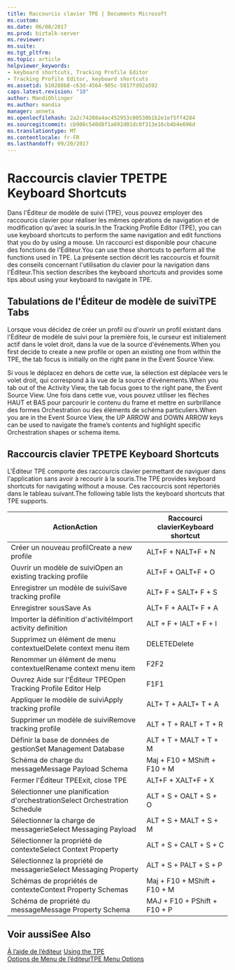 ```yaml
---
title: Raccourcis clavier TPE | Documents Microsoft
ms.custom: 
ms.date: 06/08/2017
ms.prod: biztalk-server
ms.reviewer: 
ms.suite: 
ms.tgt_pltfrm: 
ms.topic: article
helpviewer_keywords:
- keyboard shortcuts, Tracking Profile Editor
- Tracking Profile Editor, keyboard shortcuts
ms.assetid: b10288b8-c63d-4564-905c-5817fd92a592
caps.latest.revision: "10"
author: MandiOhlinger
ms.author: mandia
manager: anneta
ms.openlocfilehash: 2a2c74208a4ac452953c00530b1b2e1ef5ff4284
ms.sourcegitcommit: cb908c540d8f1a692d01dc8f313e16cb4b4e696d
ms.translationtype: MT
ms.contentlocale: fr-FR
ms.lasthandoff: 09/20/2017
---
```

# <a name="tpe-keyboard-shortcuts"></a><span data-ttu-id="01341-102">Raccourcis clavier TPE</span><span class="sxs-lookup"><span data-stu-id="01341-102">TPE Keyboard Shortcuts</span></span>
<span data-ttu-id="01341-103">Dans l'Éditeur de modèle de suivi (TPE), vous pouvez employer des raccourcis clavier pour réaliser les mêmes opérations de navigation et de modification qu'avec la souris.</span><span class="sxs-lookup"><span data-stu-id="01341-103">In the Tracking Profile Editor (TPE), you can use keyboard shortcuts to perform the same navigation and edit functions that you do by using a mouse.</span></span> <span data-ttu-id="01341-104">Un raccourci est disponible pour chacune des fonctions de l'Éditeur.</span><span class="sxs-lookup"><span data-stu-id="01341-104">You can use these shortcuts to perform all the functions used in TPE.</span></span> <span data-ttu-id="01341-105">La présente section décrit les raccourcis et fournit des conseils concernant l'utilisation du clavier pour la navigation dans l'Éditeur.</span><span class="sxs-lookup"><span data-stu-id="01341-105">This section describes the keyboard shortcuts and provides some tips about using your keyboard to navigate in TPE.</span></span>  
  
## <a name="tpe-tabs"></a><span data-ttu-id="01341-106">Tabulations de l'Éditeur de modèle de suivi</span><span class="sxs-lookup"><span data-stu-id="01341-106">TPE Tabs</span></span>  
 <span data-ttu-id="01341-107">Lorsque vous décidez de créer un profil ou d'ouvrir un profil existant dans l'Éditeur de modèle de suivi pour la première fois, le curseur est initialement actif dans le volet droit, dans la vue de la source d'événements.</span><span class="sxs-lookup"><span data-stu-id="01341-107">When you first decide to create a new profile or open an existing one from within the TPE, the tab focus is initially on the right pane in the Event Source View.</span></span>  
  
 <span data-ttu-id="01341-108">Si vous le déplacez en dehors de cette vue, la sélection est déplacée vers le volet droit, qui correspond à la vue de la source d'événements.</span><span class="sxs-lookup"><span data-stu-id="01341-108">When you tab out of the Activity View, the tab focus goes to the right pane, the Event Source View.</span></span> <span data-ttu-id="01341-109">Une fois dans cette vue, vous pouvez utiliser les flèches HAUT et BAS pour parcourir le contenu du frame et mettre en surbrillance des formes Orchestration ou des éléments de schéma particuliers.</span><span class="sxs-lookup"><span data-stu-id="01341-109">When you are in the Event Source View, the UP ARROW and DOWN ARROW keys can be used to navigate the frame’s contents and highlight specific Orchestration shapes or schema items.</span></span>  
  
## <a name="tpe-keyboard-shortcuts"></a><span data-ttu-id="01341-110">Raccourcis clavier TPE</span><span class="sxs-lookup"><span data-stu-id="01341-110">TPE Keyboard Shortcuts</span></span>  
 <span data-ttu-id="01341-111">L'Éditeur TPE comporte des raccourcis clavier permettant de naviguer dans l'application sans avoir à recourir à la souris.</span><span class="sxs-lookup"><span data-stu-id="01341-111">The TPE provides keyboard shortcuts for navigating without a mouse.</span></span> <span data-ttu-id="01341-112">Ces raccourcis sont répertoriés dans le tableau suivant.</span><span class="sxs-lookup"><span data-stu-id="01341-112">The following table lists the keyboard shortcuts that TPE supports.</span></span>  
  
|<span data-ttu-id="01341-113">Action</span><span class="sxs-lookup"><span data-stu-id="01341-113">Action</span></span>|<span data-ttu-id="01341-114">Raccourci clavier</span><span class="sxs-lookup"><span data-stu-id="01341-114">Keyboard shortcut</span></span>|  
|------------|-----------------------|  
|<span data-ttu-id="01341-115">Créer un nouveau profil</span><span class="sxs-lookup"><span data-stu-id="01341-115">Create a new profile</span></span>|<span data-ttu-id="01341-116">ALT+F + N</span><span class="sxs-lookup"><span data-stu-id="01341-116">ALT+F + N</span></span>|  
|<span data-ttu-id="01341-117">Ouvrir un modèle de suivi</span><span class="sxs-lookup"><span data-stu-id="01341-117">Open an existing tracking profile</span></span>|<span data-ttu-id="01341-118">ALT+F + O</span><span class="sxs-lookup"><span data-stu-id="01341-118">ALT+F + O</span></span>|  
|<span data-ttu-id="01341-119">Enregistrer un modèle de suivi</span><span class="sxs-lookup"><span data-stu-id="01341-119">Save tracking profile</span></span>|<span data-ttu-id="01341-120">ALT+ F + S</span><span class="sxs-lookup"><span data-stu-id="01341-120">ALT+ F + S</span></span>|  
|<span data-ttu-id="01341-121">Enregistrer sous</span><span class="sxs-lookup"><span data-stu-id="01341-121">Save As</span></span>|<span data-ttu-id="01341-122">ALT+ F + A</span><span class="sxs-lookup"><span data-stu-id="01341-122">ALT+ F + A</span></span>|  
|<span data-ttu-id="01341-123">Importer la définition d'activité</span><span class="sxs-lookup"><span data-stu-id="01341-123">Import activity definition</span></span>|<span data-ttu-id="01341-124">ALT + F + I</span><span class="sxs-lookup"><span data-stu-id="01341-124">ALT + F + I</span></span>|  
|<span data-ttu-id="01341-125">Supprimez un élément de menu contextuel</span><span class="sxs-lookup"><span data-stu-id="01341-125">Delete context menu item</span></span>|<span data-ttu-id="01341-126">DELETE</span><span class="sxs-lookup"><span data-stu-id="01341-126">Delete</span></span>|  
|<span data-ttu-id="01341-127">Renommer un élément de menu contextuel</span><span class="sxs-lookup"><span data-stu-id="01341-127">Rename context menu item</span></span>|<span data-ttu-id="01341-128">F2</span><span class="sxs-lookup"><span data-stu-id="01341-128">F2</span></span>|  
|<span data-ttu-id="01341-129">Ouvrez Aide sur l'Éditeur TPE</span><span class="sxs-lookup"><span data-stu-id="01341-129">Open Tracking Profile Editor Help</span></span>|<span data-ttu-id="01341-130">F1</span><span class="sxs-lookup"><span data-stu-id="01341-130">F1</span></span>|  
|<span data-ttu-id="01341-131">Appliquer le modèle de suivi</span><span class="sxs-lookup"><span data-stu-id="01341-131">Apply tracking profile</span></span>|<span data-ttu-id="01341-132">ALT+ T + A</span><span class="sxs-lookup"><span data-stu-id="01341-132">ALT+ T + A</span></span>|  
|<span data-ttu-id="01341-133">Supprimer un modèle de suivi</span><span class="sxs-lookup"><span data-stu-id="01341-133">Remove tracking profile</span></span>|<span data-ttu-id="01341-134">ALT + T + R</span><span class="sxs-lookup"><span data-stu-id="01341-134">ALT + T + R</span></span>|  
|<span data-ttu-id="01341-135">Définir la base de données de gestion</span><span class="sxs-lookup"><span data-stu-id="01341-135">Set Management Database</span></span>|<span data-ttu-id="01341-136">ALT + T + M</span><span class="sxs-lookup"><span data-stu-id="01341-136">ALT + T + M</span></span>|  
|<span data-ttu-id="01341-137">Schéma de charge du message</span><span class="sxs-lookup"><span data-stu-id="01341-137">Message Payload Schema</span></span>|<span data-ttu-id="01341-138">Maj + F10 + M</span><span class="sxs-lookup"><span data-stu-id="01341-138">Shift + F10 + M</span></span>|  
|<span data-ttu-id="01341-139">Fermer l'Éditeur TPE</span><span class="sxs-lookup"><span data-stu-id="01341-139">Exit, close TPE</span></span>|<span data-ttu-id="01341-140">ALT+F + X</span><span class="sxs-lookup"><span data-stu-id="01341-140">ALT+F + X</span></span>|  
|<span data-ttu-id="01341-141">Sélectionner une planification d'orchestration</span><span class="sxs-lookup"><span data-stu-id="01341-141">Select Orchestration Schedule</span></span>|<span data-ttu-id="01341-142">ALT + S + O</span><span class="sxs-lookup"><span data-stu-id="01341-142">ALT + S + O</span></span>|  
|<span data-ttu-id="01341-143">Sélectionner la charge de messagerie</span><span class="sxs-lookup"><span data-stu-id="01341-143">Select Messaging Payload</span></span>|<span data-ttu-id="01341-144">ALT + S + M</span><span class="sxs-lookup"><span data-stu-id="01341-144">ALT + S + M</span></span>|  
|<span data-ttu-id="01341-145">Sélectionner la propriété de contexte</span><span class="sxs-lookup"><span data-stu-id="01341-145">Select Context Property</span></span>|<span data-ttu-id="01341-146">ALT + S + C</span><span class="sxs-lookup"><span data-stu-id="01341-146">ALT + S + C</span></span>|  
|<span data-ttu-id="01341-147">Sélectionnez la propriété de messagerie</span><span class="sxs-lookup"><span data-stu-id="01341-147">Select Messaging Property</span></span>|<span data-ttu-id="01341-148">ALT + S + P</span><span class="sxs-lookup"><span data-stu-id="01341-148">ALT + S + P</span></span>|  
|<span data-ttu-id="01341-149">Schémas de propriétés de contexte</span><span class="sxs-lookup"><span data-stu-id="01341-149">Context Property Schemas</span></span>|<span data-ttu-id="01341-150">Maj + F10 + M</span><span class="sxs-lookup"><span data-stu-id="01341-150">Shift + F10 + M</span></span>|  
|<span data-ttu-id="01341-151">Schéma de propriété du message</span><span class="sxs-lookup"><span data-stu-id="01341-151">Message Property Schema</span></span>|<span data-ttu-id="01341-152">MAJ + F10 + P</span><span class="sxs-lookup"><span data-stu-id="01341-152">Shift + F10 + P</span></span>|  
  
## <a name="see-also"></a><span data-ttu-id="01341-153">Voir aussi</span><span class="sxs-lookup"><span data-stu-id="01341-153">See Also</span></span>  
 <span data-ttu-id="01341-154">[À l’aide de l’éditeur](../core/using-the-tpe.md) </span><span class="sxs-lookup"><span data-stu-id="01341-154">[Using the TPE](../core/using-the-tpe.md) </span></span>  
 [<span data-ttu-id="01341-155">Options de Menu de l’éditeur</span><span class="sxs-lookup"><span data-stu-id="01341-155">TPE Menu Options</span></span>](../core/tpe-menu-options.md)